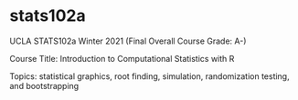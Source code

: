 # stats102a

UCLA STATS102a Winter 2021 (Final Overall Course Grade: A-)

Course Title: Introduction to Computational Statistics with R

Topics: statistical graphics, root finding, simulation, randomization testing, and bootstrapping
